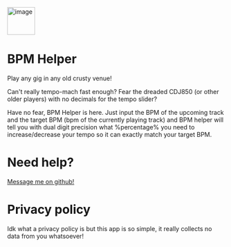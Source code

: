 <img width="64" height="64" alt="image" src="https://github.com/user-attachments/assets/62f10ba0-9e06-4024-9ad9-ef788ef66c55" />

# BPM Helper
Play any gig in any old crusty venue!


Can't really tempo-mach fast enough?
Fear the dreaded CDJ850 (or other older players) with no decimals for the tempo slider? 

Have no fear, BPM Helper is here. Just input the BPM of the upcoming track and the target BPM (bpm of the currently playing track) and BPM helper will tell you with dual digit precision what %percentage% you need to increase/decrease your tempo so it can exactly match your target BPM.

# Need help? 
[Message me on github!](https://github.com/ionut-lucaci) 

# Privacy policy
Idk what a privacy policy is but this app is so simple, it really collects no data from you whatsoever!
